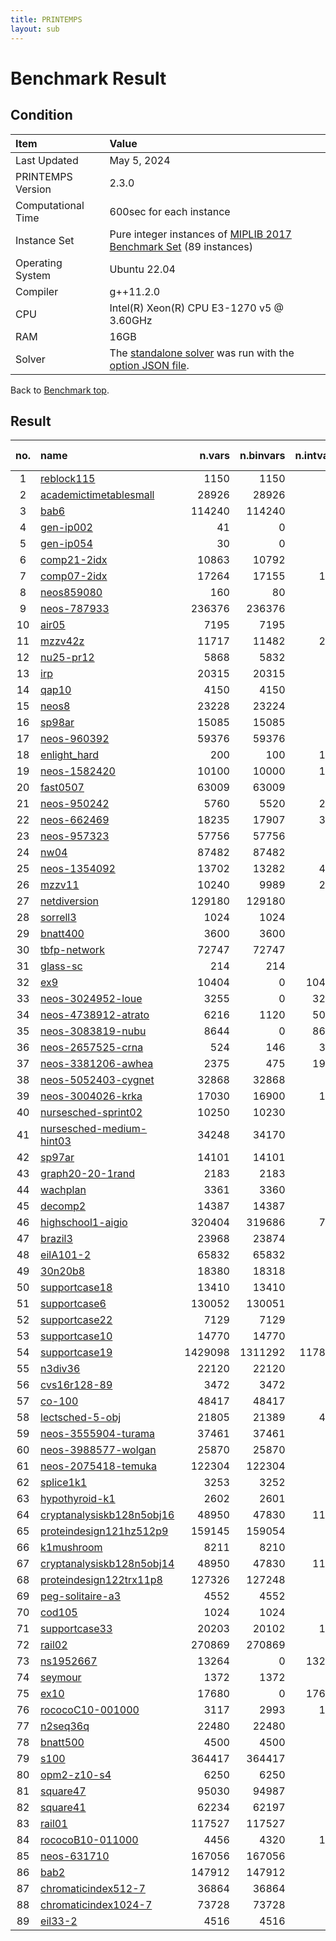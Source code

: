 ```yaml
---
title: PRINTEMPS
layout: sub
---
```


# Benchmark Result
## Condition
| Item               | Value                                                                                                                                              |
|:-------------------|:---------------------------------------------------------------------------------------------------------------------------------------------------|
| Last Updated       | May 5, 2024                                                                                                                                      |
| PRINTEMPS Version  | 2.3.0                                                                                                                                              |
| Computational Time | 600sec for each instance                                                                                                                           |
| Instance Set       | Pure integer instances of [MIPLIB 2017 Benchmark Set](https://miplib.zib.de/tag_benchmark.html) (89 instances)                                     |
| Operating System   | Ubuntu 22.04                                                                                                                                       |
| Compiler           | g++11.2.0                                                                                                                                          |
| CPU                | Intel(R) Xeon(R) CPU E3-1270 v5 @ 3.60GHz                                                                                                          |
| RAM                | 16GB                                                                                                                                               |
| Solver             | The [standalone solver](https://snowberryfield.github.io/printemps/#standalone-solver) was run with the [option JSON file](benchmark_option.json). |

Back to [Benchmark top](../../../).

## Result

|no.|name|n.vars|n.binvars|n.intvars|n.contvars|n.constrs|found feas.|obj.(viol.)|known best|
|:-:|:--|--:|--:|--:|--:|--:|:-:|--:|--:|
|1|[reblock115](https://miplib.zib.de/instance_details_reblock115.html)|1150|1150|0|0|4735|<font color=green>Yes</font>|-35533680.0|-36800603.2332
|2|[academictimetablesmall](https://miplib.zib.de/instance_details_academictimetablesmall.html)|28926|28926|0|0|23294|<font color=green>Yes</font>|2494.0|0.0
|3|[bab6](https://miplib.zib.de/instance_details_bab6.html)|114240|114240|0|0|29904|<font color=gray>No</font>|<font color=red>(74.0)</font>|-284248.2307000001
|4|[gen-ip002](https://miplib.zib.de/instance_details_gen-ip002.html)|41|0|41|0|24|<font color=green>Yes</font>|-4783.733|-4783.733392
|5|[gen-ip054](https://miplib.zib.de/instance_details_gen-ip054.html)|30|0|30|0|27|<font color=green>Yes</font>|6840.966|6840.96564179
|6|[comp21-2idx](https://miplib.zib.de/instance_details_comp21-2idx.html)|10863|10792|71|0|14038|<font color=green>Yes</font>|114.0|74.0
|7|[comp07-2idx](https://miplib.zib.de/instance_details_comp07-2idx.html)|17264|17155|109|0|21235|<font color=green>Yes</font>|8.0|6.0
|8|[neos859080](https://miplib.zib.de/instance_details_neos859080.html)|160|80|80|0|164|<font color=gray>No</font>|<font color=red>(1.0)</font>|None
|9|[neos-787933](https://miplib.zib.de/instance_details_neos-787933.html)|236376|236376|0|0|1897|<font color=green>Yes</font>|44.0|30.0
|10|[air05](https://miplib.zib.de/instance_details_air05.html)|7195|7195|0|0|426|<font color=green>Yes</font>|26675.0|26374.0
|11|[mzzv42z](https://miplib.zib.de/instance_details_mzzv42z.html)|11717|11482|235|0|10460|<font color=green>Yes</font>|-18808.0|-20540.0
|12|[nu25-pr12](https://miplib.zib.de/instance_details_nu25-pr12.html)|5868|5832|36|0|2313|<font color=green>Yes</font>|54795.0|53904.99999999999
|13|[irp](https://miplib.zib.de/instance_details_irp.html)|20315|20315|0|0|39|<font color=green>Yes</font>|12160.16|12159.49283539698
|14|[qap10](https://miplib.zib.de/instance_details_qap10.html)|4150|4150|0|0|1820|<font color=green>Yes</font>|378.0|339.9999999983871
|15|[neos8](https://miplib.zib.de/instance_details_neos8.html)|23228|23224|4|0|46324|<font color=green>Yes</font>|-3717.0|-3719.0
|16|[sp98ar](https://miplib.zib.de/instance_details_sp98ar.html)|15085|15085|0|0|1435|<font color=green>Yes</font>|547245500.0|529740623.2
|17|[neos-960392](https://miplib.zib.de/instance_details_neos-960392.html)|59376|59376|0|0|4744|<font color=green>Yes</font>|-230.0|-238.0
|18|[enlight_hard](https://miplib.zib.de/instance_details_enlight_hard.html)|200|100|100|0|100|<font color=green>Yes</font>|37.0|37.0
|19|[neos-1582420](https://miplib.zib.de/instance_details_neos-1582420.html)|10100|10000|100|0|10180|<font color=green>Yes</font>|92.0|90.99999999999996
|20|[fast0507](https://miplib.zib.de/instance_details_fast0507.html)|63009|63009|0|0|507|<font color=green>Yes</font>|180.0|174.0
|21|[neos-950242](https://miplib.zib.de/instance_details_neos-950242.html)|5760|5520|240|0|34224|<font color=green>Yes</font>|4.0|4.0
|22|[neos-662469](https://miplib.zib.de/instance_details_neos-662469.html)|18235|17907|328|0|1085|<font color=green>Yes</font>|345744.0|184379.9999999999
|23|[neos-957323](https://miplib.zib.de/instance_details_neos-957323.html)|57756|57756|0|0|3757|<font color=green>Yes</font>|-237.7414|-237.7566815
|24|[nw04](https://miplib.zib.de/instance_details_nw04.html)|87482|87482|0|0|36|<font color=green>Yes</font>|16976.0|16862.0
|25|[neos-1354092](https://miplib.zib.de/instance_details_neos-1354092.html)|13702|13282|420|0|3135|<font color=green>Yes</font>|48.0|46.0
|26|[mzzv11](https://miplib.zib.de/instance_details_mzzv11.html)|10240|9989|251|0|9499|<font color=green>Yes</font>|-17970.0|-21718.0
|27|[netdiversion](https://miplib.zib.de/instance_details_netdiversion.html)|129180|129180|0|0|119589|<font color=gray>No</font>|<font color=red>(4.0)</font>|242.0
|28|[sorrell3](https://miplib.zib.de/instance_details_sorrell3.html)|1024|1024|0|0|169162|<font color=green>Yes</font>|-16.0|-16.0
|29|[bnatt400](https://miplib.zib.de/instance_details_bnatt400.html)|3600|3600|0|0|5614|<font color=gray>No</font>|<font color=red>(3.436)</font>|1.0
|30|[tbfp-network](https://miplib.zib.de/instance_details_tbfp-network.html)|72747|72747|0|0|2436|<font color=green>Yes</font>|30.25|24.16319444
|31|[glass-sc](https://miplib.zib.de/instance_details_glass-sc.html)|214|214|0|0|6119|<font color=green>Yes</font>|23.0|23.0
|32|[ex9](https://miplib.zib.de/instance_details_ex9.html)|10404|0|10404|0|40962|<font color=green>Yes</font>|81.0|81.0
|33|[neos-3024952-loue](https://miplib.zib.de/instance_details_neos-3024952-loue.html)|3255|0|3255|0|3705|<font color=green>Yes</font>|111934.0|26756.0
|34|[neos-4738912-atrato](https://miplib.zib.de/instance_details_neos-4738912-atrato.html)|6216|1120|5096|0|1947|<font color=green>Yes</font>|320549500.0|283627956.595
|35|[neos-3083819-nubu](https://miplib.zib.de/instance_details_neos-3083819-nubu.html)|8644|0|8644|0|4725|<font color=green>Yes</font>|6570791.0|6307996.0
|36|[neos-2657525-crna](https://miplib.zib.de/instance_details_neos-2657525-crna.html)|524|146|378|0|342|<font color=gray>No</font>|<font color=red>(0.02752572)</font>|1.810748
|37|[neos-3381206-awhea](https://miplib.zib.de/instance_details_neos-3381206-awhea.html)|2375|475|1900|0|479|<font color=green>Yes</font>|453.0|453.0
|38|[neos-5052403-cygnet](https://miplib.zib.de/instance_details_neos-5052403-cygnet.html)|32868|32868|0|0|38268|<font color=green>Yes</font>|201.0|182.0
|39|[neos-3004026-krka](https://miplib.zib.de/instance_details_neos-3004026-krka.html)|17030|16900|130|0|12545|<font color=green>Yes</font>|0.0|0.0
|40|[nursesched-sprint02](https://miplib.zib.de/instance_details_nursesched-sprint02.html)|10250|10230|20|0|3522|<font color=green>Yes</font>|62.0|57.99999999999999
|41|[nursesched-medium-hint03](https://miplib.zib.de/instance_details_nursesched-medium-hint03.html)|34248|34170|78|0|14062|<font color=green>Yes</font>|642.0|115.0
|42|[sp97ar](https://miplib.zib.de/instance_details_sp97ar.html)|14101|14101|0|0|1761|<font color=green>Yes</font>|676969900.0|660705645.759
|43|[graph20-20-1rand](https://miplib.zib.de/instance_details_graph20-20-1rand.html)|2183|2183|0|0|5587|<font color=green>Yes</font>|-9.0|-9.0
|44|[wachplan](https://miplib.zib.de/instance_details_wachplan.html)|3361|3360|1|0|1553|<font color=green>Yes</font>|-8.0|-8.0
|45|[decomp2](https://miplib.zib.de/instance_details_decomp2.html)|14387|14387|0|0|10765|<font color=green>Yes</font>|-160.0|-160.0
|46|[highschool1-aigio](https://miplib.zib.de/instance_details_highschool1-aigio.html)|320404|319686|718|0|92568|<font color=gray>No</font>|<font color=red>(9282.0)</font>|0.0
|47|[brazil3](https://miplib.zib.de/instance_details_brazil3.html)|23968|23874|94|0|14646|<font color=green>Yes</font>|295.0|24.0
|48|[eilA101-2](https://miplib.zib.de/instance_details_eilA101-2.html)|65832|65832|0|0|100|<font color=green>Yes</font>|1014.292|880.9201079999999
|49|[30n20b8](https://miplib.zib.de/instance_details_30n20b8.html)|18380|18318|62|0|576|<font color=green>Yes</font>|302.0|302.0
|50|[supportcase18](https://miplib.zib.de/instance_details_supportcase18.html)|13410|13410|0|0|240|<font color=green>Yes</font>|49.0|48.0
|51|[supportcase6](https://miplib.zib.de/instance_details_supportcase6.html)|130052|130051|1|0|771|<font color=green>Yes</font>|62315.55|51906.47737
|52|[supportcase22](https://miplib.zib.de/instance_details_supportcase22.html)|7129|7129|0|0|260602|<font color=gray>No</font>|<font color=red>(1.0)</font>|111.0
|53|[supportcase10](https://miplib.zib.de/instance_details_supportcase10.html)|14770|14770|0|0|165684|<font color=gray>No</font>|<font color=red>(770.0)</font>|7.0
|54|[supportcase19](https://miplib.zib.de/instance_details_supportcase19.html)|1429098|1311292|117806|0|10713|<font color=gray>No</font>|<font color=red>(8.0)</font>|12677205.99992052
|55|[n3div36](https://miplib.zib.de/instance_details_n3div36.html)|22120|22120|0|0|4484|<font color=green>Yes</font>|131000.0|130800.0
|56|[cvs16r128-89](https://miplib.zib.de/instance_details_cvs16r128-89.html)|3472|3472|0|0|4633|<font color=green>Yes</font>|-93.0|-97.0
|57|[co-100](https://miplib.zib.de/instance_details_co-100.html)|48417|48417|0|0|2187|<font color=green>Yes</font>|2751251.0|2639942.06
|58|[lectsched-5-obj](https://miplib.zib.de/instance_details_lectsched-5-obj.html)|21805|21389|416|0|38884|<font color=green>Yes</font>|34.0|24.0
|59|[neos-3555904-turama](https://miplib.zib.de/instance_details_neos-3555904-turama.html)|37461|37461|0|0|146493|<font color=gray>No</font>|<font color=red>(1.0)</font>|-34.7
|60|[neos-3988577-wolgan](https://miplib.zib.de/instance_details_neos-3988577-wolgan.html)|25870|25870|0|0|44662|<font color=gray>No</font>|<font color=red>(9.0)</font>|None
|61|[neos-2075418-temuka](https://miplib.zib.de/instance_details_neos-2075418-temuka.html)|122304|122304|0|0|349602|<font color=gray>No</font>|<font color=red>(417.0)</font>|None
|62|[splice1k1](https://miplib.zib.de/instance_details_splice1k1.html)|3253|3252|1|0|6505|<font color=green>Yes</font>|-322.0|-394.0
|63|[hypothyroid-k1](https://miplib.zib.de/instance_details_hypothyroid-k1.html)|2602|2601|1|0|5195|<font color=green>Yes</font>|-2851.0|-2851.0
|64|[cryptanalysiskb128n5obj16](https://miplib.zib.de/instance_details_cryptanalysiskb128n5obj16.html)|48950|47830|1120|0|98021|<font color=gray>No</font>|<font color=red>(1499.0)</font>|0.0
|65|[proteindesign121hz512p9](https://miplib.zib.de/instance_details_proteindesign121hz512p9.html)|159145|159054|91|0|301|<font color=green>Yes</font>|1488.0|1473.0
|66|[k1mushroom](https://miplib.zib.de/instance_details_k1mushroom.html)|8211|8210|1|0|16419|<font color=green>Yes</font>|-3288.0|-3288.0
|67|[cryptanalysiskb128n5obj14](https://miplib.zib.de/instance_details_cryptanalysiskb128n5obj14.html)|48950|47830|1120|0|98021|<font color=gray>No</font>|<font color=red>(343.0)</font>|None
|68|[proteindesign122trx11p8](https://miplib.zib.de/instance_details_proteindesign122trx11p8.html)|127326|127248|78|0|254|<font color=green>Yes</font>|1752.0|1747.0
|69|[peg-solitaire-a3](https://miplib.zib.de/instance_details_peg-solitaire-a3.html)|4552|4552|0|0|4587|<font color=gray>No</font>|<font color=red>(2.0)</font>|1.0
|70|[cod105](https://miplib.zib.de/instance_details_cod105.html)|1024|1024|0|0|1024|<font color=green>Yes</font>|-12.0|-12.0
|71|[supportcase33](https://miplib.zib.de/instance_details_supportcase33.html)|20203|20102|101|0|20489|<font color=green>Yes</font>|-170.0|-345.0
|72|[rail02](https://miplib.zib.de/instance_details_rail02.html)|270869|270869|0|0|95791|<font color=gray>No</font>|<font color=red>(15.0)</font>|-200.4499077
|73|[ns1952667](https://miplib.zib.de/instance_details_ns1952667.html)|13264|0|13264|0|41|<font color=gray>No</font>|<font color=red>(22.0)</font>|0.0
|74|[seymour](https://miplib.zib.de/instance_details_seymour.html)|1372|1372|0|0|4944|<font color=green>Yes</font>|424.0|423.0
|75|[ex10](https://miplib.zib.de/instance_details_ex10.html)|17680|0|17680|0|69608|<font color=gray>No</font>|<font color=red>(46.0)</font>|100.0
|76|[rococoC10-001000](https://miplib.zib.de/instance_details_rococoC10-001000.html)|3117|2993|124|0|1293|<font color=green>Yes</font>|11947.0|11460.0
|77|[n2seq36q](https://miplib.zib.de/instance_details_n2seq36q.html)|22480|22480|0|0|2565|<font color=green>Yes</font>|53400.0|52200.0
|78|[bnatt500](https://miplib.zib.de/instance_details_bnatt500.html)|4500|4500|0|0|7029|<font color=gray>No</font>|<font color=red>(3.67)</font>|None
|79|[s100](https://miplib.zib.de/instance_details_s100.html)|364417|364417|0|0|14733|<font color=green>Yes</font>|-0.1384538|-0.1697235270583
|80|[opm2-z10-s4](https://miplib.zib.de/instance_details_opm2-z10-s4.html)|6250|6250|0|0|160633|<font color=green>Yes</font>|-30100.0|-33269.0
|81|[square47](https://miplib.zib.de/instance_details_square47.html)|95030|94987|43|0|61591|<font color=green>Yes</font>|53.0|15.9999999997877
|82|[square41](https://miplib.zib.de/instance_details_square41.html)|62234|62197|37|0|40160|<font color=green>Yes</font>|22.0|15.0
|83|[rail01](https://miplib.zib.de/instance_details_rail01.html)|117527|117527|0|0|46843|<font color=gray>No</font>|<font color=red>(19.0)</font>|-70.5699643
|84|[rococoB10-011000](https://miplib.zib.de/instance_details_rococoB10-011000.html)|4456|4320|136|0|1667|<font color=green>Yes</font>|22062.0|19449.0
|85|[neos-631710](https://miplib.zib.de/instance_details_neos-631710.html)|167056|167056|0|0|169576|<font color=green>Yes</font>|206.0|203.0
|86|[bab2](https://miplib.zib.de/instance_details_bab2.html)|147912|147912|0|0|17245|<font color=gray>No</font>|<font color=red>(86.0)</font>|-357544.3115
|87|[chromaticindex512-7](https://miplib.zib.de/instance_details_chromaticindex512-7.html)|36864|36864|0|0|33791|<font color=green>Yes</font>|4.0|4.0
|88|[chromaticindex1024-7](https://miplib.zib.de/instance_details_chromaticindex1024-7.html)|73728|73728|0|0|67583|<font color=green>Yes</font>|4.0|4.0
|89|[eil33-2](https://miplib.zib.de/instance_details_eil33-2.html)|4516|4516|0|0|32|<font color=green>Yes</font>|934.0079|934.007915999999

